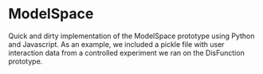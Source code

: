 # ModelSpace
Quick and dirty implementation of the ModelSpace prototype using Python and Javascript. 
As an example, we included a pickle file with user interaction data from a controlled experiment we ran on the DisFunction prototype. 


